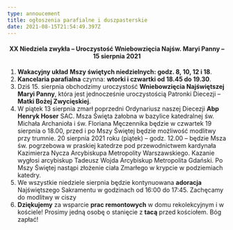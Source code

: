 ```yaml
---
type: annoucement
title: ogłoszenia parafialne i duszpasterskie
date: 2021-08-15T21:54:49.397Z
---
```

<!--StartFragment-->

<h4 style="text-align:center;">XX Niedziela zwykła – Uroczystość Wniebowzięcia Najśw. Maryi Panny – 15 sierpnia 2021</h4>

1. **Wakacyjny układ** **Mszy świętych niedzielnych: godz. 8, 10, 12 i 18**.
2. **Kancelaria parafialna** czynna: **wtorki i czwartki od 18.45 do 19.30**.
3. Dziś 15. sierpnia obchodzimy uroczystość **Wniebowzięcia Najświętszej Maryi Panny**, która jest jednocześnie uroczystością Patronki Diecezji – **Matki Bożej Zwycięskiej**.
4. W piątek 13 sierpnia zmarł poprzedni Ordynariusz naszej Diecezji **Abp Henryk Hoser** SAC. Msza Święta żałobna w bazylice katedralnej św. Michała Archanioła i św. Floriana Męczennika będzie w czwartek 19 sierpnia o 18.00, przed i po Mszy Świętej będzie możliwość modlitwy przy trumnie. 20 sierpnia 2021 roku (piątek) – godz. 12.00 – będzie Msza św. pogrzebowa w praskiej katedrze pod przewodnictwem kardynała Kazimierza Nycza Arcybiskupa Metropolity Warszawskiego. Kazanie wygłosi arcybiskup Tadeusz Wojda Arcybiskup Metropolita Gdański. Po Mszy Świętej nastąpi złożenie ciała Zmarłego w krypcie w podziemiach katedry.
5. We wszystkie niedziele sierpnia będzie kontynuowana **adoracja** Najświętszego Sakramentu w godzinach od 16:00 do 17:45. Zachęcamy do modlitwy w ciszy
6. **Dziękujemy** za wsparcie **prac remontowych** w domu rekolekcyjnym i w kościele! Prosimy jedną osobę o stanięcie z **tacą** przed kościołem. Bóg zapłać!

<!--EndFragment-->